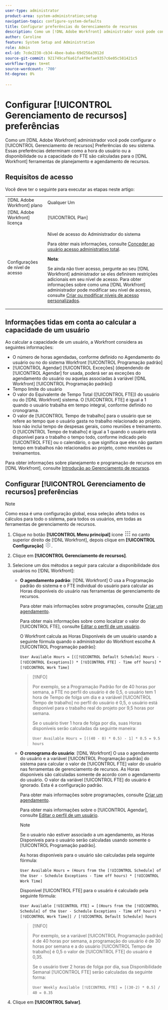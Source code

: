 ```yaml
---
user-type: administrator
product-area: system-administration;setup
navigation-topic: configure-system-defaults
title: Configurar preferências do Gerenciamento de recursos
description: Como um [!DNL Adobe Workfront] administrador você pode configurar as Preferências de gerenciamento de recursos para seu sistema. Essas preferências de Gerenciamento de recursos determinam como a disponibilidade ou a capacidade do usuário e o FTE são calculados para o [!DNL Workfront] ferramentas de planejamento e agendamento de recursos.
author: Caroline
feature: System Setup and Administration
role: Admin
exl-id: 7cde2238-cb34-4bee-baba-69d256a3912d
source-git-commit: 921749caf6a61fa4f0efae9357c6e05c581421c5
workflow-type: tm+mt
source-wordcount: '700'
ht-degree: 0%

---
```


# Configurar [!UICONTROL Gerenciamento de recursos] preferências

<!--Linked to lots of articles for resource planning and LINKED TO CONTEXT SENSITIVE HELP - DO NOT CHANGE OR REMOVE!</p>
Edit the first part, once they add more settings in the Res Management Preferences - right now, only the FTE calculation is the
-->

Como um [!DNL Adobe Workfront] administrador você pode configurar o [!UICONTROL Gerenciamento de recursos] Preferências do seu sistema. Essas preferências determinam como a hora do usuário ou a disponibilidade ou a capacidade do FTE são calculadas para o [!DNL Workfront] ferramentas de planejamento e agendamento de recursos.

## Requisitos de acesso

<!--drafted for P&P:

<table style="table-layout:auto"> 
 <col> 
 <col> 
 <tbody> 
  <tr> 
   <td role="rowheader">[!DNL Adobe Workfront] plan</td> 
   <td>Any</td> 
  </tr> 
  <tr> 
   <td role="rowheader">[!DNL Adobe Workfront] license</td> 
   <td>
   <p>Current license: [!UICONTROL Standard]</p>
   
   Or
   
   <p>Legacy license: [!UICONTROL Plan]</p></td> 
  </tr> 
  <tr> 
   <td role="rowheader">Access level configurations</td> 
   <td> <p>System Administrator access level</p> <p>For more information, see <a href="../../../administration-and-setup/add-users/configure-and-grant-access/grant-a-user-full-administrative-access.md" class="MCXref xref">Grant a user full administrative access</a>.</p> <p><b>NOTE</b>: 
   
   If you still don't have access, ask your [!DNL Workfront] administrator if they set additional restrictions in your access level. For information on how a [!DNL Workfront] administrator can modify your access level, see <a href="../../../administration-and-setup/add-users/configure-and-grant-access/create-modify-access-levels.md" class="MCXref xref">Create or modify custom access levels</a>.</p> </td> 
  </tr> 
 </tbody> 
</table>
-->

Você deve ter o seguinte para executar as etapas neste artigo:

<table style="table-layout:auto"> 
 <col> 
 <col> 
 <tbody> 
  <tr> 
   <td role="rowheader">[!DNL Adobe Workfront] plano</td> 
   <td>Qualquer Um</td> 
  </tr> 
  <tr> 
   <td role="rowheader">[!DNL Adobe Workfront] licença</td> 
   <td>[!UICONTROL Plan]</td> 
  </tr> 
  <tr> 
   <td role="rowheader">Configurações de nível de acesso</td> 
   <td> <p>Nível de acesso do Administrador do sistema</p> <p>Para obter mais informações, consulte <a href="../../../administration-and-setup/add-users/configure-and-grant-access/grant-a-user-full-administrative-access.md" class="MCXref xref">Conceder ao usuário acesso administrativo total</a>.</p> <p><b>Nota</b>:

Se ainda não tiver acesso, pergunte ao seu [!DNL Workfront] administrador se eles definirem restrições adicionais em seu nível de acesso. Para obter informações sobre como uma [!DNL Workfront] administrador pode modificar seu nível de acesso, consulte <a href="../../../administration-and-setup/add-users/configure-and-grant-access/create-modify-access-levels.md" class="MCXref xref">Criar ou modificar níveis de acesso personalizados</a>.</p> </td>
</tr> 
 </tbody> 
</table>

## Informações tidas em conta ao calcular a capacidade de um usuário

Ao calcular a capacidade de um usuário, a Workfront considera as seguintes informações:

* O número de horas agendadas, conforme definido no Agendamento do usuário ou no do sistema Workfront [!UICONTROL Programação padrão]
* [!UICONTROL Agendar] [!UICONTROL Exceções] (dependendo de [!UICONTROL Agendar] for usada, poderá ser as exceções do agendamento do usuário ou aquelas associadas à variável [!DNL Workfront] [!UICONTROL Programação padrão])
* Tempo limite do usuário
* O valor do Equivalente de Tempo Total ([!UICONTROL FTE]) do usuário ou do [!DNL Workfront] sistema. O [!UICONTROL FTE] é igual a 1 quando o usuário trabalha em tempo integral, conforme definido no cronograma.
* O valor de [!UICONTROL Tempo de trabalho] para o usuário que se refere ao tempo que o usuário gasta no trabalho relacionado ao projeto. Isso não inclui tempo de despesas gerais, como reuniões e treinamento. O [!UICONTROL Tempo de trabalho] é igual a 1 quando o usuário está disponível para o trabalho o tempo todo, conforme indicado pelo [!UICONTROL FTE] ou o calendário, o que significa que eles não gastam tempo em trabalhos não relacionados ao projeto, como reuniões ou treinamentos.


Para obter informações sobre planejamento e programação de recursos em [!DNL Workfront], consulte [Introdução ao Gerenciamento de recursos](../../../resource-mgmt/resource-mgmt-overview/get-started-resource-management.md).


## Configurar [!UICONTROL Gerenciamento de recursos] preferências

>[!NOTE]
>
>Como essa é uma configuração global, essa seleção afeta todos os cálculos para todo o sistema, para todos os usuários, em todas as ferramentas de gerenciamento de recursos.

1. Clique no botão **[!UICONTROL Menu principal]** ícone ![](assets/main-menu-icon.png) no canto superior direito de [!DNL Workfront], depois clique em **[!UICONTROL Configuração]** ![](assets/gear-icon-settings.png).
1. Clique em **[!UICONTROL Gerenciamento de recursos]**.
1. Selecione um dos métodos a seguir para calcular a disponibilidade dos usuários no [!DNL Workfront]:

   * **O agendamento padrão**: [!DNL Workfront] O usa a Programação padrão do sistema e o FTE individual do usuário para calcular as Horas disponíveis do usuário nas ferramentas de gerenciamento de recursos.

      Para obter mais informações sobre programações, consulte [Criar um agendamento](../../../administration-and-setup/set-up-workfront/configure-timesheets-schedules/create-schedules.md).

      Para obter mais informações sobre como localizar o valor do [!UICONTROL FTE], consulte  [Editar o perfil de um usuário](../../../administration-and-setup/add-users/create-and-manage-users/edit-a-users-profile.md).

      O Workfront calcula as Horas Disponíveis de um usuário usando a seguinte fórmula quando o administrador do Workfront escolhe A [!UICONTROL Programação padrão]:


      `User Available Hours = [([!UICONTROL Default Schedule] Hours - [!UICONTROL Exceptions]) * [!UICONTROL FTE] - Time off hours] * [!UICONTROL Work Time]`


      >[!INFO]
      >
      >Por exemplo, se a Programação Padrão for de 40 horas por semana, a FTE no perfil do usuário é de 0,5, o usuário tem 1 hora de Tempo de folga um dia e a variável [!UICONTROL Tempo de trabalho] no perfil do usuário é 0,5, o usuário está disponível para o trabalho real do projeto por 9,5 horas por semana.
      >
      >Se o usuário tiver 1 hora de folga por dia, suas Horas disponíveis serão calculadas da seguinte maneira:
      >
      >
      >`User Available Hours = [((40 - 0) * 0.5) - 1] * 0.5 = 9.5 hours`

      <!--This used to be the calculation before we implemented the Work Time field: 
    
      ```
      User Available Hours = ([!UICONTROL Default Schedule] Hours - Exceptions) * FTE - Time off hours
      ```

      >[!INFO]
      >
      > For example, if the [!UICONTROL Default Schedule] is 40 hours a week and the [!UICONTROL FTE] in the profile of the user is 0.5, the user is available to work for 20 hours a week.
      >If the user has 1 hour of Time off one day, their Available Hours will be calculated as follows:
      >
      >```
      >User Available Hours = [(40 - 0) * 0.5)] - 1 = 19 hours
      >```
      -->



      <!--      
      <li data-mc-conditions="QuicksilverOrClassic.Draft mode"><p>In the Production environment: (NOTE: this is the old way it was working, before the 22.2 release)</p><p><code>User Available Hours = (Default Schedule Hours - (Schedule Exceptions + Time off hours)) * User FTE value</code></p>      
      <div class="example" data-mc-autonum="<b>Example: </b>">      
      <span class="autonumber"><span><b>Example: </b></span></span>      
      <div>      
      <p>For example, if the Default Schedule is 40 hours a week and the FTE in the profile of the user is 0.5, the user is available to work for 20 hours a week.</p>      
      <p>If the user has 1 hour of Time off one day, their Available Hours will be calculated as follows:</p>      
      <p><code>User Daily Available Hours = (40 - 1)* 0.5 = 19.5 hours</code></p>      
      </div>      
      </div></li>      
      -->

   * **O cronograma do usuário**: [!DNL Workfront] O usa o agendamento do usuário e a variável [!UICONTROL Programação padrão] do sistema para calcular o valor de [!UICONTROL FTE] valor do usuário nas ferramentas de gerenciamento de recursos. As Horas disponíveis são calculadas somente de acordo com o agendamento do usuário. O valor da variável [!UICONTROL FTE] do usuário é ignorado. Esta é a configuração padrão.

      Para obter mais informações sobre programações, consulte [Criar um agendamento](../../../administration-and-setup/set-up-workfront/configure-timesheets-schedules/create-schedules.md).

      Para obter mais informações sobre o [!UICONTROL Agendar], consulte  [Editar o perfil de um usuário](../../../administration-and-setup/add-users/create-and-manage-users/edit-a-users-profile.md).

      >[!NOTE]
      >
      >Se o usuário não estiver associado a um agendamento, as Horas Disponíveis para o usuário serão calculadas usando somente o [!UICONTROL Programação padrão].

      As horas disponíveis para o usuário são calculadas pela seguinte fórmula:


      `User Available Hours = (Hours from the [!UICONTROL Schedule] of the User - Schedule Exceptions - Time off hours) * [!UICONTROL Work Time]`


      Disponível [!UICONTROL FTE] para o usuário é calculado pela seguinte fórmula:


      `User Available [!UICONTROL FTE] = [(Hours from the [!UICONTROL Schedule] of the User - Schedule Exceptions - Time off hours) * [!UICONTROL Work Time]] / [!UICONTROL Default Schedule] hours`


      >[!INFO]
      >
      >Por exemplo, se a variável [!UICONTROL Programação padrão] é de 40 horas por semana, a programação do usuário é de 30 horas por semana e a do usuário [!UICONTROL Tempo de trabalho] é 0,5 o valor de [!UICONTROL FTE] do usuário é 0,35.
      >
      >Se o usuário tiver 2 horas de folga por dia, sua Disponibilidade Semanal [!UICONTROL FTE] serão calculadas da seguinte forma:
      >
      >
      >`User Weekly Available [!UICONTROL FTE] = [(30-2) * 0.5] / 40 = 0.35`

      <!--This used to be the calculation before we implemented the Work Time field: 
      

      The Available hours for the user are calculated by the following formula:

      ```
      User Available Hours = Hours from the [!UICONTROL Schedule] of the User - [!UICONTROL Schedule Exceptions] - Time off hours
      ```  

      The Available [!UICONTROL FTE] for the user is calculated by the following formula:

      ```
      User Available [!UICONTROL FTE] = (Hours from the [!UICONTROL Schedule] of the User - [!UICONTROL Schedule Exceptions] - Time off hours) / [!UICONTROL Default Schedule] hours
      ```

      >[!INFO]
      >
      >For example, if the [!UICONTROL Default Schedule] is 40 hours a week and the schedule of the user is 30 hours a week, the [!UICONTROL FTE] of the user is 0.70.
      >  
      >If the user has 2 hours of Time off one day, their Weekly Available [!UICONTROL FTE] will be calculated as follows:
      > 
      >```
      >User Weekly Available [!UICONTROL FTE] = (30-2) / 40 = 0.70
      >```
      -->

1. Clique em **[!UICONTROL Salvar]**.
